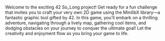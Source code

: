 Welcome to the exciting 42 So_Long project! Get ready for a fun challenge that invites you to craft your very own 2D game using the MinilibX library—a fantastic graphic tool gifted by 42. In this game, you'll embark on a thrilling adventure, navigating through a lively map, gathering cool items, and dodging obstacles on your journey to conquer the ultimate goal! Let the creativity and enjoyment flow as you bring your game to life.
